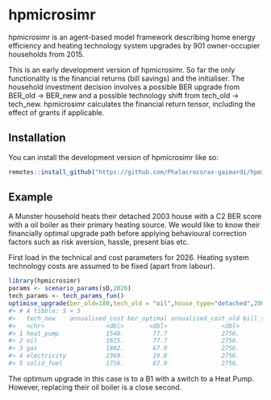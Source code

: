 
<!-- README.md is generated from README.Rmd. Please edit that file -->

# hpmicrosimr

<!-- badges: start -->

<!-- badges: end -->

hpmicrosimr is an agent-based model framework describing home energy
efficiency and heating technology system upgrades by 901 owner-occupier
households from 2015.

This is an early development version of hpmicrosimr. So far the only
functionality is the financial returns (bill savings) and the
initialiser. The household investment decision involves a possible BER
upgrade from BER_old -\> BER_new and a possible technology shift from
tech_old -\> tech_new. hpmicrosimr calculates the financial return
tensor, including the effect of grants if applicable.

## Installation

You can install the development version of hpmicrosimr like so:

``` r
remotes::install_github("https://github.com/Phalacrocorax-gaimardi/hpmicrosimr")
```

## Example

A Munster household heats their detached 2003 house with a C2 BER score
with a oil boiler as their primary heating source. We would like to know
their financially optimal upgrade path before applying behavioural
correction factors such as risk aversion, hassle, present bias etc.

First load in the technical and cost parameters for 2026. Heating system
technology costs are assumed to be fixed (apart from labour).

``` r
library(hpmicrosimr)
params <- scenario_params(sD,2026)
tech_params <- tech_params_fun()
optimise_upgrade(ber_old=180,tech_old = "oil",house_type="detached",2003,region="Munster",floor_area=100,params)
#> # A tibble: 5 × 5
#>   tech_new    annualised_cost ber_optimal annualised_cost_old bill_savings
#>   <chr>                 <dbl>       <dbl>               <dbl>        <dbl>
#> 1 heat_pump             1540.        77.7               2756.        -44.1
#> 2 oil                   1615.        77.7               2756.        -41.4
#> 3 gas                   1802.        67.9               2756.        -34.6
#> 4 electricity           2369.        19.8               2756.        -14.1
#> 5 solid_fuel            1756.        67.9               2756.        -36.3
```

The optimum upgrade in this case is to a B1 with a switch to a Heat
Pump. However, replacing their oil boiler is a close second.
